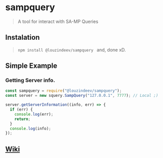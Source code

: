 # sampquery

> A tool for interact with SA-MP Queries

## Instalation

> `npm install @louzindeev/sampquery ` and, done xD.

## Simple Example

### Getting Server info.

```js
const sampquery = require("@louzindeev/sampquery");
const server = new squery.SampQuery("127.0.0.1", 7777); // Local ;)

server.getServerInformation((info, err) => {
  if (err) {
    console.log(err);
    return;
  }
  console.log(info);
});
```

## [Wiki](https://github.com/LouzinDeev/sampquery-ts/wiki)
